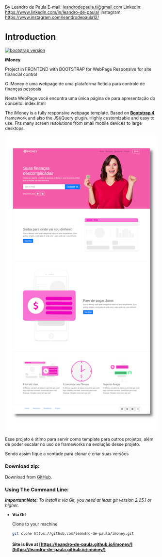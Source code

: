 By Leandro de Paula
E-mail: leandrodepaula.ti@gmail.com
Linkedin: https://www.linkedin.com/in/leandro-de-paula/
Instagram: https://www.instagram.com/leandrodepaula12/

# Introduction
[![bootstrap version](https://img.shields.io/badge/bootstrap-vs%204.1.3-orange)](https://getbootstrap.com.br/)

**iMoney**

Project in FRONTEND with BOOTSTRAP for WebPage Responsive for site financial control

O iMoney é uma webpage de uma plataforma fictícia para controle de finanças pessoais

Nesta WebPage você encontra uma única página de para apresentação do conceito:
    index.html

The iMoney is a fully responsive webpage template. Based on **[Bootstrap 4](https://getbootstrap.com/)** framework and also the JS/jQuery plugin.
Highly customizable and easy to use. Fits many screen resolutions from small mobile devices to large desktops.

!["iMoney Presentation"](https://github.com/leandro-de-paula/imoney/blob/master/img/iMoney.png "iMoney Presentation")

Esse projeto é ótimo para servir como template para outros projetos, além de poder escalar no uso de frameworks na evolução desse projeto.

Sendo assim fique a vontade para clonar e criar suas versões

### Download zip:

Download from [GitHub](https://github.com/leandro-de-paula/imoney/archive/master.zip).

### Using The Command Line:

_**Important Note**: To install it via Git, you need at least git version 2.25.1 or higher._

- **Via Git**

    Clone to your machine

    ```bash
    git clone https://github.com/leandro-de-paula/imoney.git
    ```

    #### Site is live at [https://leandro-de-paula.github.io/imoney/](https://leandro-de-paula.github.io/imoney/)

